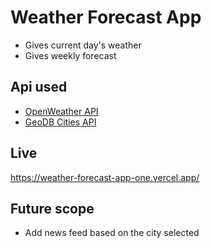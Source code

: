 # Weather Forecast App
- Gives current day's weather
- Gives weekly forecast

## Api used
- [OpenWeather API](https://openweathermap.org/)
- [GeoDB Cities API](https://rapidapi.com/wirefreethought/api/geodb-cities/)

## Live
https://weather-forecast-app-one.vercel.app/

## Future scope
- Add news feed based on the city selected
